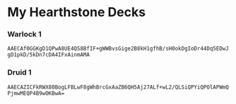 # My Hearthstone Decks
### Warlock 1

`AAECAf0GGKgD1QPwA8UE4QS8BfIF+gWWBvsGige2B8kH1gfhB/sH0okDgIoDr44Dq5EDwJgD1pkD/5kDn7cDA4IFxAinmAMA`

### Druid 1

`AAECAZICFkRWX80BogLFBLwF8gWhBrcGxAaZB6QH5Aj27ALf+wL2/QLSiQPYiQPOlAPWmQPjmwMEQP4B9wOKBwA=`
